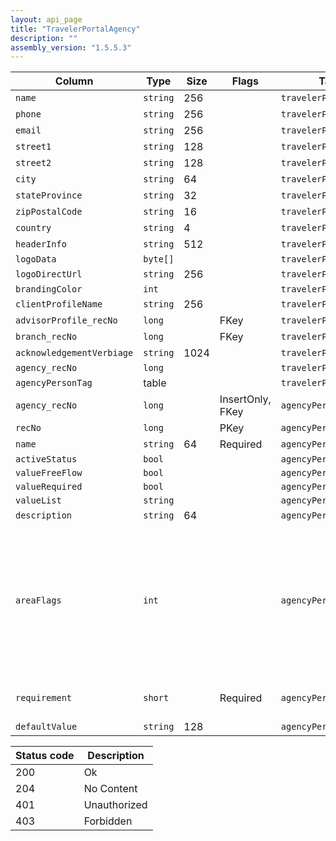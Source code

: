 ```yaml
---
layout: api_page
title: "TravelerPortalAgency"
description: ""
assembly_version: "1.5.5.3"
---
```




| Column | Type | Size | Flags | Table | Description |
| ------ | ---- | ---- | ----- | ----- | ----------- |
| `name` | `string` | 256 |  | `travelerPortalAgency` | 
| `phone` | `string` | 256 |  | `travelerPortalAgency` | 
| `email` | `string` | 256 |  | `travelerPortalAgency` | 
| `street1` | `string` | 128 |  | `travelerPortalAgency` | 
| `street2` | `string` | 128 |  | `travelerPortalAgency` | 
| `city` | `string` | 64 |  | `travelerPortalAgency` | 
| `stateProvince` | `string` | 32 |  | `travelerPortalAgency` | 
| `zipPostalCode` | `string` | 16 |  | `travelerPortalAgency` | 
| `country` | `string` | 4 |  | `travelerPortalAgency` | 
| `headerInfo` | `string` | 512 |  | `travelerPortalAgency` | 
| `logoData` | `byte[]` |  |  | `travelerPortalAgency` | 
| `logoDirectUrl` | `string` | 256 |  | `travelerPortalAgency` | 
| `brandingColor` | `int` |  |  | `travelerPortalAgency` | 
| `clientProfileName` | `string` | 256 |  | `travelerPortalAgency` | 
| `advisorProfile_recNo` | `long` |  | FKey | `travelerPortalAgency` | 
| `branch_recNo` | `long` |  | FKey | `travelerPortalAgency` | 
| `acknowledgementVerbiage` | `string` | 1024 |  | `travelerPortalAgency` | 
| `agency_recNo` | `long` |  |  | `travelerPortalAgency` | 
| `agencyPersonTag ` | table |  |  | `travelerPortalAgency` | 
| `agency_recNo` | `long` |  | InsertOnly, FKey | `agencyPersonTag` | 
| `recNo` | `long` |  | PKey | `agencyPersonTag` | 
| `name` | `string` | 64 | Required | `agencyPersonTag` | 
| `activeStatus` | `bool` |  |  | `agencyPersonTag` | 
| `valueFreeFlow` | `bool` |  |  | `agencyPersonTag` | 
| `valueRequired` | `bool` |  |  | `agencyPersonTag` | 
| `valueList` | `string` |  |  | `agencyPersonTag` | 
| `description` | `string` | 64 |  | `agencyPersonTag` | 
| `areaFlags` | `int` |  |  | `agencyPersonTag` | All = 0, Client = 1, Traveler = 2, Supplier = 4, Advisor = 8, Trip = 16, Reservation = 32, Payment = 64, Activity = 128, AdvisorAdjustment = 256, Destination = 512, Branch = 1024, OtherProfile = 2048
| `requirement` | `short` |  | Required | `agencyPersonTag` | Optional = 1, Recommended = 2, Mandatory = 3
| `defaultValue` | `string` | 128 |  | `agencyPersonTag` | 

| Status code | Description |
| ----------- | ----------- |
| 200 | Ok |
| 204 | No Content |
| 401 | Unauthorized |
| 403 | Forbidden |


